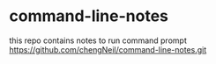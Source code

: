 # command-line-notes
this repo contains notes to run command prompt
https://github.com/chengNeil/command-line-notes.git
